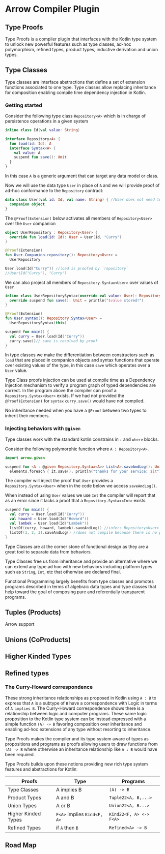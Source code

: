 # Arrow Compiler Plugin

## Type Proofs

Type Proofs is a compiler plugin that interfaces with the Kotlin type system to unlock new powerful features such as 
type classes, ad-hoc polymorphism, refined types, product types, inductive derivation and union types.

## Type Classes

Type classes are interface abstractions that define a set of extension functions associated to one type. 
Type classes allow replacing inheritance for composition enabling compile time dependency injection in Kotlin.

### Getting started

Consider the following type class `Repository<A>` which is in charge of persistence operations in a given system

```kotlin
inline class Id(val value: String)

interface Repository<A> {
  fun load(id: Id): A
  interface Syntax<A> {
    val value: A
    suspend fun save(): Unit
  }
}
``` 

In this case `A` is a generic argument that can target any data model or class.

Now we will use the data type `User` in place of `A` and we will provide proof of ad-hoc conformance to the `Repository` contract:

```kotlin
data class User(val id: Id, val name: String) { //User does not need to directly extend Repository<User>
  companion object    
}
```

The `@Proof(Extension)` below activates all members of `Repository<User>` over the `User` companion

```kotlin
object UserRepository : Repository<User> {
  override fun load(id: Id): User = User(id, "Curry")
}

@Proof(Extension)
fun User.Companion.repository(): Repository<User> =
  UserRepository

User.load(Id("Curry")) //load is proofed by `repository`
//User(Id("Curry"), "Curry")
```

We can also project all members of `Repository.Syntax<User>` over values of `User`

```kotlin
inline class UserRepositorySyntax(override val value: User): Repository.Syntax<User> {
  override suspend fun save(): Unit = println("$value stored!")
}

@Proof(Extension)
fun User.syntax(): Repository.Syntax<User> =
  UserRepositorySyntax(this)

suspend fun main() {
  val curry = User.load(Id("Curry"))
  curry.save()// save is resolved by proof
}
```

In type classes we make the differentiation between constructors such as `load` that are placed in companion objects and
syntax functions that operate over existing values of the type, in this case `save` which operates over a `User` value.

Type Class proofs injection can be used at compile time as a Dependency Injection mechanism to verify a program graph
of typed dependencies are correct. In the program above the compiler can proof a `Repository.Syntax<User>` exists.
If we had not provided the `@Proof(Extension)` for `syntax` `curry.save()` would have not compiled.

No inheritance needed when you have a `@Proof` between two types to inherit their members.

### Injecting behaviors with `@given`

Type classes work with the standard kotlin constrains in `:` and `where` blocks.

Consider the following polymorphic function where `A : Repository<A>`. 

```kotlin
import arrow.given

suspend fun <A : @given Repository.Syntax<A>> List<A>.saveAndLog(): Unit =
  elements.foreach { it.save(); println("thanks for your service: $it") }
```

The compiler will inject the proof that `User` provides a `Repository.Syntax<User>` when
in the code below we access `saveAndLog()`.

When instead of using `User` values we use `Int` the compiler will report that as an error since it lacks a proof that
a `Repository.Syntax<Int>` exists

```kotlin
suspend fun main() {
  val curry = User.load(Id("Curry"))
  val howard = User.load(Id("Howard"))
  val lambek = User.load(Id("Lambek"))
  listOf(curry, howard, lambek).saveAndLog() //infers Repository<User> by proof
  listOf(1, 2, 3).saveAndLog() //does not compile because there is no proof of Repository<Int>
}
```

Type Classes are at the corner stone of functional design as they are a great tool to separate data from behaviors.

Type Classes free us from inheritance and provide an alternative where we can extend any type ad hoc with new behaviors including platform types
such as `String`, `Int`, etc that otherwise are declared final.

Functional Programming largely benefits from type classes and promotes programs described in terms of algebraic data types and type classes 
that help toward the goal of composing pure and referentially transparent programs.

## Tuples (Products)

Arrow support 

## Unions (CoProducts)
## Higher Kinded Types
## Refined types
### The Curry-Howard correspondence

These strong inheritance relationships as proposed in Kotlin using `A : B` to express that `A` is a subtype of `B` have 
a correspondence with Logic in terms of `A implies B`. The Curry-Howard correspondence shows there is a relationship between logic and computer programs.
These same logic proposition to the Kotlin type system can be instead expressed with a simple function `(A) -> B` favoring composition over inheritance and enabling
ad-hoc extensions of any type without resorting to inheritance. 

Type Proofs makes the compiler and its type system aware of types as propositions and programs as proofs allowing users to draw functions
from `(A) -> B` where otherwise an inheritance relationship like `A : B` would have been required.

Type Proofs builds upon these notions providing new rich type system features and abstractions for Kotlin:

| Proofs    | Type | Programs |                                                                     
|-----------|-------------|-------------|
| Type Classes | A implies B | `(A) -> B` | @Proof A function from `A` to `B`|
| Product Types | A and B | `Tuple22<A, B,...>` | The product of `A` and `B` and... |
| Union Types | A or B | `Union22<A, B...>` | Either `A` or `B` or ... |
| Higher Kinded Types | `F<A>` implies `Kind<F, A>` | `Kind22<F, A> <-> F<A>` | Auto kinds
| Refined Types | if `A` then `B` | `Refined<A> -> B` | Refined predicates restrict constants and runtime calls

## Road Map 

